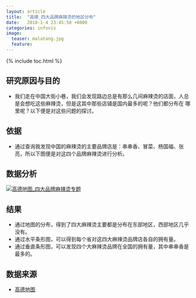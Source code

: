 ```yaml
---
layout: article
title:  "高德_四大品牌麻辣烫的地区分布"
date:   2018-1-4 23:45:50 +0800
categories: infovis
image:
  teaser: malatang.jpg
  feature: 
---
```


{% include toc.html %}

## 研究原因与目的
* 我们走在中国大街小巷，我们会发现路边总是有那么几间麻辣烫的店面，人总是会想吃这些麻辣烫，但是这其中那些店铺是国内最多的呢？他们都分布在 哪里呢？以下便是对这些问题的探讨。

## 依据
* 通过查询我发现中国的麻辣烫的主要品牌店是：串串香、冒菜、杨国福、张亮，所以下图便是对这四个品牌麻辣烫进行分析。

## 数据分析
<div class='tableauPlaceholder' id='viz1515165196662' style='position: relative'>
     <noscript><a href='#'><img alt='高德地图_四大品牌麻辣烫专题 ' src='https:&#47;&#47;public.tableau.com&#47;static&#47;images&#47;_1&#47;_18268&#47;_&#47;1_rss.png' style='border: none' />
     </a></noscript><object class='tableauViz'  style='display:none;'><param name='host_url' value='https%3A%2F%2Fpublic.tableau.com%2F' /> <param name='embed_code_version' value='3' /> <param name='site_root' value='' /><param name='name' value='_18268&#47;_' /><param name='tabs' value='no' /><param name='toolbar' value='yes' /><param name='static_image' value='https:&#47;&#47;public.tableau.com&#47;static&#47;images&#47;_1&#47;_18268&#47;_&#47;1.png' /> <param name='animate_transition' value='yes' /><param name='display_static_image' value='yes' /><param name='display_spinner' value='yes' /><param name='display_overlay' value='yes' /><param name='display_count' value='yes' />
     </object>
</div>                <script type='text/javascript'>                    var divElement = document.getElementById('viz1515165196662');                    var vizElement = divElement.getElementsByTagName('object')[0];                    
vizElement.style.width='800px';vizElement.style.height='827px';                    var scriptElement = document.createElement('script');                    scriptElement.src = 'https://public.tableau.com/javascripts/api/viz_v1.js';                    
vizElement.parentNode.insertBefore(scriptElement, vizElement);                
</script>

## 结果
* 通过地图的分布，得到了四大麻辣烫主要都是分布在东部地区，西部地区几乎没有。
* 通过水平条形图，可以得到每个省对这四大麻辣烫品牌店各自的拥有量。
* 通过垂直条形图，可以发现四个大麻辣烫品牌在全国的拥有量，其中串串香是最多的。

## 数据来源
* [高德地图](https://ditu.amap.com/)








